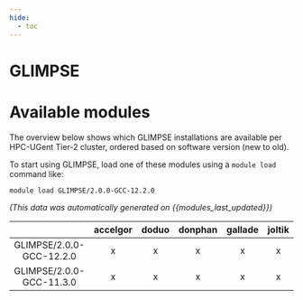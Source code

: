 ```yaml
---
hide:
  - toc
---
```


GLIMPSE
=======

# Available modules


The overview below shows which GLIMPSE installations are available per HPC-UGent Tier-2 cluster, ordered based on software version (new to old).

To start using GLIMPSE, load one of these modules using a `module load` command like:

```shell
module load GLIMPSE/2.0.0-GCC-12.2.0
```

*(This data was automatically generated on {{modules_last_updated}})*  

| |accelgor|doduo|donphan|gallade|joltik|shinx|skitty|
| :---: | :---: | :---: | :---: | :---: | :---: | :---: | :---: |
|GLIMPSE/2.0.0-GCC-12.2.0|x|x|x|x|x|-|x|
|GLIMPSE/2.0.0-GCC-11.3.0|x|x|x|x|x|-|x|
